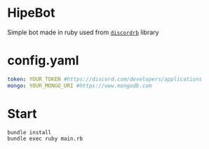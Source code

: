 # HipeBot
Simple bot made in ruby ​​used from [`discordrb`](https://github.com/discordrb/discordrb) library
# config.yaml
```yaml
token: YOUR_TOKEN #https://discord.com/developers/applications
mongo: YOUR_MONGO_URI #https://www.mongodb.com
```
# Start
```bash
bundle install
bundle exec ruby main.rb 
```